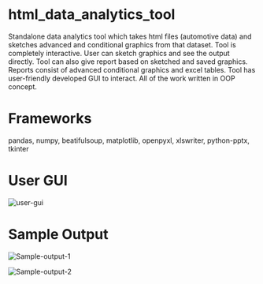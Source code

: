 # html_data_analytics_tool
Standalone data analytics tool which takes html files (automotive data) and sketches advanced and conditional graphics from that dataset.
Tool is completely interactive. User can sketch graphics and see the output directly.
Tool can also give report based on sketched and saved graphics.
Reports consist of advanced conditional graphics and excel tables. 
Tool has user-friendly developed GUI to interact.
All of the work written in OOP concept.

# Frameworks
pandas, numpy, beatifulsoup, matplotlib, openpyxl, xlswriter, python-pptx, tkinter

# User GUI
![user-gui](https://github.com/rahmansahinler1/html_data_analytics_tool/assets/102040290/841b718c-ef2b-4acc-ab76-1c265a99a060)

# Sample Output
![Sample-output-1](https://github.com/rahmansahinler1/html_data_analytics_tool/assets/102040290/cb05e944-2d60-462d-9fad-2ab2c43c2d2f)

![Sample-output-2](https://github.com/rahmansahinler1/html_data_analytics_tool/assets/102040290/02f93bea-5354-4acf-ab86-e45a379ac29d)
